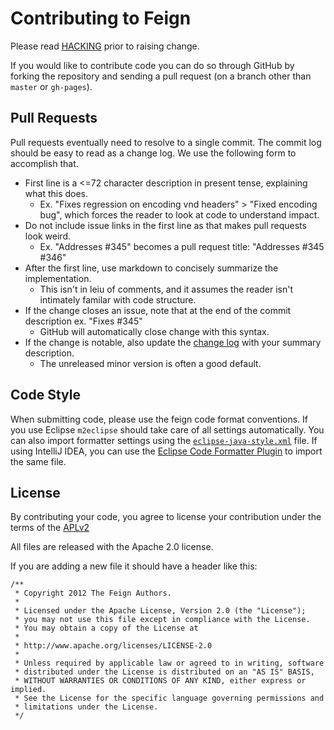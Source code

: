 # Contributing to Feign
Please read [HACKING](./HACKING.md) prior to raising change.

If you would like to contribute code you can do so through GitHub by forking the repository and sending a pull request (on a branch other than `master` or `gh-pages`).

## Pull Requests
Pull requests eventually need to resolve to a single commit. The commit log should be easy to read as a change log. We use the following form to accomplish that.
* First line is a <=72 character description in present tense, explaining what this does.
  * Ex. "Fixes regression on encoding vnd headers" > "Fixed encoding bug", which forces the reader to look at code to understand impact.
* Do not include issue links in the first line as that makes pull requests look weird.
  * Ex. "Addresses #345" becomes a pull request title: "Addresses #345 #346"
* After the first line, use markdown to concisely summarize the implementation.
  * This isn't in leiu of comments, and it assumes the reader isn't intimately familar with code structure.
* If the change closes an issue, note that at the end of the commit description ex. "Fixes #345"
  * GitHub will automatically close change with this syntax.
* If the change is notable, also update the [change log](./CHANGELOG.md) with your summary description.
  * The unreleased minor version is often a good default.

## Code Style

When submitting code, please use the feign code format conventions. If you use Eclipse `m2eclipse` should take care of all settings automatically.
You can also import formatter settings using the [`eclipse-java-style.xml`](https://github.com/OpenFeign/feign/blob/master/src/config/eclipse-java-style.xml) file.
If using IntelliJ IDEA, you can use the [Eclipse Code Formatter Plugin](http://plugins.jetbrains.com/plugin/6546) to import the same file.

## License

By contributing your code, you agree to license your contribution under the terms of the [APLv2](./LICENSE)

All files are released with the Apache 2.0 license.

If you are adding a new file it should have a header like this:

```
/**
 * Copyright 2012 The Feign Authors.
 *
 * Licensed under the Apache License, Version 2.0 (the "License");
 * you may not use this file except in compliance with the License.
 * You may obtain a copy of the License at
 *
 * http://www.apache.org/licenses/LICENSE-2.0
 *
 * Unless required by applicable law or agreed to in writing, software
 * distributed under the License is distributed on an "AS IS" BASIS,
 * WITHOUT WARRANTIES OR CONDITIONS OF ANY KIND, either express or implied.
 * See the License for the specific language governing permissions and
 * limitations under the License.
 */
 ```
